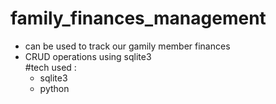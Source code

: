 # family_finances_management
- can be used to track our gamily member finances<br>
- CRUD operations using sqlite3<br>
#tech used :
    - sqlite3
    - python
